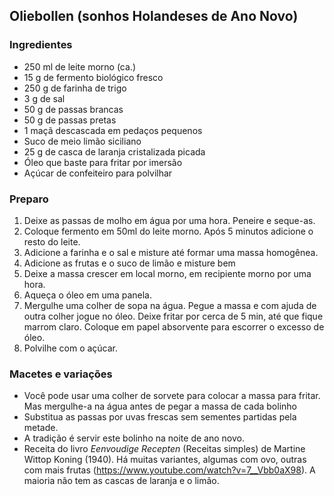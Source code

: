 ## Oliebollen (sonhos Holandeses de Ano Novo)

### Ingredientes
* 250 ml de leite morno (ca.)
* 15 g de fermento biológico fresco
* 250 g de farinha de trigo
* 3 g de sal
* 50 g de passas brancas
* 50 g de passas pretas
* 1 maçã descascada em pedaços pequenos
* Suco de meio limão siciliano
* 25 g de casca de laranja cristalizada picada
* Óleo que baste para fritar por imersão
* Açúcar de confeiteiro para polvilhar

### Preparo
1. Deixe as passas de molho em água por uma hora. Peneire e seque-as.
3. Coloque fermento em 50ml do leite morno. Após 5 minutos adicione o resto do leite.
4. Adicione a farinha e o sal e misture até formar uma massa homogênea.
5. Adicione as frutas e o suco de limão e misture bem
6. Deixe a massa crescer em local morno, em recipiente morno por uma hora.
7. Aqueça o óleo em uma panela.
8. Mergulhe uma colher de sopa na água. Pegue a massa e com ajuda de outra colher jogue no óleo. Deixe fritar por cerca de 5 min, 
até que fique marrom claro. Coloque em papel absorvente para escorrer o excesso de óleo.
9. Polvilhe com o açúcar.


### Macetes e variações
* Você pode usar uma colher de sorvete para colocar a massa para fritar. 
Mas mergulhe-a na água antes de pegar a massa de cada bolinho
* Substitua as passas por uvas frescas sem sementes partidas pela metade.
* A tradição é servir este bolinho na noite de ano novo.
* Receita do livro *Eenvoudige Recepten* (Receitas simples) de Martine Wittop Koning (1940). 
Há muitas variantes, algumas com ovo, outras com mais frutas (https://www.youtube.com/watch?v=7__Vbb0aX98).
A maioria não tem as cascas de laranja e o limão.
